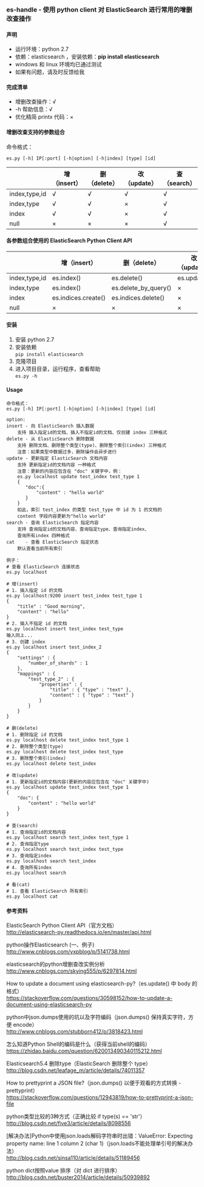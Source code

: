 ### es-handle - 使用 python client 对 ElasticSearch 进行常用的增删改查操作

#### 声明
* 运行环境：python 2.7
* 依赖：elasticsearch ，安装依赖：**pip install elasticsearch**
* windows 和 linux 环境均已通过测试 
* 如果有问题，请及时反馈给我

#### 完成清单
* 增删改查操作：√ 
* -h 帮助信息：√
* 优化精简 printx 代码：×


#### 增删改查支持的参数组合
命令格式：
```
es.py [-h] IP[:port] [-h|option] [-h|index] [type] [id]
```

| | 增（insert） | 删（delete） | 改（update） | 查（search） | 看（cat） |
| -------- | -------- | -------- | -------- | -------- | -------- |
| index,type,id | √     | √     | √     | √     | ×     |
| index,type    | √     | √     | ×     | √     | ×     |
| index         | √     | √     | ×     | √     | ×     |
| null          | ×     | ×     | ×     | √     | √     |

    
#### 各参数组合使用的 ElasticSearch Python Client API

| | 增（insert） | 删（delete）       | 改（update） | 查（search） | 看（cat）
| -------- | -------- | -------------| -------- | -------- | -------- |
| index,type,id | es.index()         | es.delete()          | es.update() | es.get()    | ×                |
| index,type    | es.index()         | es.delete_by_query() | ×           | es.search() | ×                |
| index         | es.indices.create()| es.indices.delete()  | ×           | es.search() | ×                |
| null          | ×                  | ×                    | ×           | es.search() | es.cat.indices() |

#### 安装
1. 安装 python 2.7
2. 安装依赖  
```pip install elasticsearch```
3. 克隆项目
4. 进入项目目录，运行程序，查看帮助  
```es.py -h```

#### Usage
```
命令格式：
es.py [-h] IP[:port] [-h|option] [-h|index] [type] [id]

option:
insert - 向 ElasticSearch 插入数据
    支持 插入指定id的文档、插入不指定id的文档、仅创建 index 三种格式
delete - 从 ElasticSearch 删除数据
    支持 删除文档、删除整个类型(type)、删除整个索引(index) 三种格式
    注意：如果类型中数据过多，删除操作会异步进行
update - 更新指定 ElasticSearch 文档内容
    支持 更新指定id的文档内容 一种格式
    注意：更新的内容应包含在 "doc" 关键字中，例：
    es.py localhost update test_index test_type 1
    {
       "doc":{
           "content" : "hello world"
       }
    }
    如此，索引 test_index 的类型 test_type 中 id 为 1 的文档的
    content 字段内容更新为"hello world"
search - 查询 ElasticSearch 指定内容
    支持 查询指定id的文档内容、查询指定type、查询指定index、
    查询所有index 四种格式
cat    - 查看 ElasticSearch 指定状态
    默认查看当前所有索引

例子：
# 查看 ElasticSearch 连接状态
es.py localhost

# 增(insert)
# 1. 插入指定 id 的文档
es.py localhost:9200 insert test_index test_type 1
{
    "title" : "Good morning",
    "content" : "hello"
}
# 2. 插入不指定 id 的文档
es.py localhost insert test_index test_type
输入同上...
# 3. 创建 index
es.py localhost insert test_index_2
{
    "settings" : {
        "number_of_shards" : 1
    },
    "mappings" : {
        "test_type_2" : {
            "properties" : {
                "title" : { "type" : "text" },
                "content" : { "type" : "text" }
            }
        }
    }
}

# 删(delete)
# 1. 删除指定 id 的文档
es.py localhost delete test_index test_type 1
# 2. 删除整个类型(type)
es.py localhost delete test_index test_type
# 3. 删除整个索引(index)
es.py localhost delete test_index

# 改(update)
# 1. 更新指定id的文档内容(更新的内容应包含在 "doc" 关键字中)
es.py localhost update test_index test_type 1
{
    "doc": {
        "content" : "hello world"
    }
}

# 查(search)
# 1. 查询指定id的文档内容
es.py localhost search test_index test_type 1
# 2. 查询指定type
es.py localhost search test_index test_type
# 3. 查询指定index
es.py localhost search test_index
# 4. 查询所有index
es.py localhost search

# 看(cat)
# 1. 查看 ElasticSearch 所有索引
es.py localhost cat
```

#### 参考资料
ElasticSearch Python Client API（官方文档）  
http://elasticsearch-py.readthedocs.io/en/master/api.html

python操作Elasticsearch (一、例子)  
http://www.cnblogs.com/yxpblog/p/5141738.html

elasticsearch的python增删查改实例分析  
http://www.cnblogs.com/skying555/p/6297814.html

How to update a document using elasticsearch-py?（es.update() 中 body 的格式）  
https://stackoverflow.com/questions/30598152/how-to-update-a-document-using-elasticsearch-py

python中json.dumps使用的坑以及字符编码（json.dumps() 保持真实字符，方便 encode）  
http://www.cnblogs.com/stubborn412/p/3818423.html

怎么知道Python Shell的编码是什么（获得当前shell的编码）  
https://zhidao.baidu.com/question/620013490340115212.html

Elasticsearch5.4 删除type（ElasticSearch 删除整个 type）  
http://blog.csdn.net/leafage_m/article/details/74011357

How to prettyprint a JSON file?（json.dumps() 以便于观看的方式转换 - prettyprint）  
https://stackoverflow.com/questions/12943819/how-to-prettyprint-a-json-file

python类型比较的3种方式（正确比较 if type(s) == 'str'）  
http://blog.csdn.net/five3/article/details/8098556

[解决办法]Python中使用json.loads解码字符串时出错：ValueError: Expecting property name: line 1 column 2 (char 1)（json.loads不能处理单引号的解决办法）  
http://blog.csdn.net/sinsa110/article/details/51189456

python dict按照value 排序（对 dict 进行排序）  
http://blog.csdn.net/buster2014/article/details/50939892


